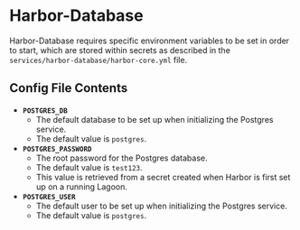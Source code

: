 # Harbor-Database

Harbor-Database requires specific environment variables to be set in order to start, which are stored within secrets as described in the `services/harbor-database/harbor-core.yml` file.

## Config File Contents

* **`POSTGRES_DB`**
  * The default database to be set up when initializing the Postgres service.
  * The default value is `postgres`.
* **`POSTGRES_PASSWORD`**
  * The root password for the Postgres database.
  * The default value is `test123`.
  * This value is retrieved from a secret created when Harbor is first set up on a running Lagoon.
* **`POSTGRES_USER`**
  * The default user to be set up when initializing the Postgres service.
  * The default value is `postgres`.

